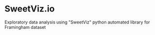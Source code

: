 # SweetViz.io
Exploratory data analysis using "SweetViz" python automated library for Framingham dataset
